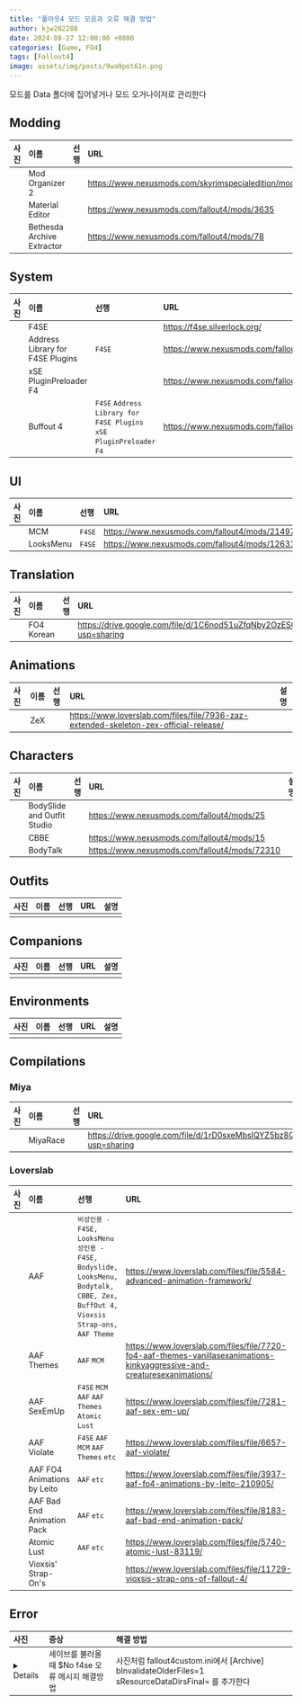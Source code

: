 ```yaml
---
title: "폴아웃4 모드 모음과 오류 해결 방법"
author: kjw202288
date: 2024-08-27 12:00:00 +0800
categories: [Game, FO4]
tags: [Fallout4]
image: assets/img/posts/9wa9pot61n.png
---
```


모드를 Data 폴더에 집어넣거나 모드 오거나이저로 관리한다

## Modding

| 사진 | 이름 | 선행 | URL | 설명 | 
|:---|:---|:---|:---|:---|
|| Mod Organizer 2 | | <https://www.nexusmods.com/skyrimspecialedition/mods/6194> ||
|| Material Editor | | <https://www.nexusmods.com/fallout4/mods/3635> ||
|| Bethesda Archive Extractor | | <https://www.nexusmods.com/fallout4/mods/78> ||

## System

| 사진 | 이름 | 선행 | URL | 설명 | 
|:---|:---|:---|:---|:---|
|| F4SE  | | <https://f4se.silverlock.org/> ||
|| Address Library for F4SE Plugins  | `F4SE`  | <https://www.nexusmods.com/fallout4/mods/47327> ||
|| xSE PluginPreloader F4  | | <https://www.nexusmods.com/fallout4/mods/33946> ||
|| Buffout 4  | `F4SE` `Address Library for F4SE Plugins` `xSE PluginPreloader F4` | <https://www.nexusmods.com/fallout4/mods/47359> ||

## UI

| 사진 | 이름 | 선행 | URL | 설명 | 
|:---|:---|:---|:---|:---|
|| MCM | `F4SE` | <https://www.nexusmods.com/fallout4/mods/21497> ||
|| LooksMenu | `F4SE`  | <https://www.nexusmods.com/fallout4/mods/12631> ||

## Translation

| 사진 | 이름 | 선행 | URL | 설명 | 
|:---|:---|:---|:---|:---|
|| FO4 Korean  | | <https://drive.google.com/file/d/1C6nod51uZfqNby2OzESOPSgq4yrq2ggb/view?usp=sharing> ||

## Animations

| 사진 | 이름 | 선행 | URL | 설명 | 
|:---|:---|:---|:---|:---|
|| ZeX  | | <https://www.loverslab.com/files/file/7936-zaz-extended-skeleton-zex-official-release/> ||


## Characters

| 사진 | 이름 | 선행 | URL | 설명 | 
|:---|:---|:---|:---|:---|
|| BodySlide and Outfit Studio  | | <https://www.nexusmods.com/fallout4/mods/25> ||
|| CBBE  | | <https://www.nexusmods.com/fallout4/mods/15> ||
|| BodyTalk  | | <https://www.nexusmods.com/fallout4/mods/72310> ||

## Outfits

| 사진 | 이름 | 선행 | URL | 설명 | 
|:---|:---|:---|:---|:---|
||||||



## Companions

| 사진 | 이름 | 선행 | URL | 설명 | 
|:---|:---|:---|:---|:---|
||||||


## Environments

| 사진 | 이름 | 선행 | URL | 설명 | 
|:---|:---|:---|:---|:---|
||||||


## Compilations

### Miya

| 사진 | 이름 | 선행 | URL | 설명 | 
|:---|:---|:---|:---|:---|
|| MiyaRace | | <https://drive.google.com/file/d/1rD0sxeMbsIQYZ5bz8Q4Qi1YUMdOeGZjA/view?usp=sharing> ||

### Loverslab

| 사진 | 이름 | 선행 | URL | 설명 | 
|:---|:---|:---|:---|:---|
|| AAF  | `비성인용 - F4SE, LooksMenu` `성인용 - F4SE, Bodyslide, LooksMenu, Bodytalk, CBBE, Zex, BuffOut 4, Vioxsis Strap-ons, AAF Theme`     | <https://www.loverslab.com/files/file/5584-advanced-animation-framework/> ||
|| AAF Themes  | `AAF` `MCM`  | <https://www.loverslab.com/files/file/7720-fo4-aaf-themes-vanillasexanimations-kinkyaggressive-and-creaturesexanimations/> ||
|| AAF SexEmUp  | `F4SE` `MCM` `AAF` `AAF Themes` `Atomic Lust` | <https://www.loverslab.com/files/file/7281-aaf-sex-em-up/> ||
|| AAF Violate | `F4SE` `AAF` `MCM` `AAF Themes` `etc` | <https://www.loverslab.com/files/file/6657-aaf-violate/> ||
|| AAF FO4 Animations by Leito  | `AAF` `etc` | <https://www.loverslab.com/files/file/3937-aaf-fo4-animations-by-leito-210905/> ||
|| AAF Bad End Animation Pack  | `AAF` `etc` | <https://www.loverslab.com/files/file/8183-aaf-bad-end-animation-pack/> ||
|| Atomic Lust  | `AAF` `etc` | <https://www.loverslab.com/files/file/5740-atomic-lust-83119/> ||
|| Vioxsis' Strap-On's  | | <https://www.loverslab.com/files/file/11729-vioxsis-strap-ons-of-fallout-4/> ||


## Error

| 사진 | 증상 | 해결 방법 |
|:---|:---|:---|
|<details><img src="assets/img/posts/9wa9pot61n.png"></details>|세이브를 불러올때 $No f4se 오류 메시지 해결방법|사진처럼 fallout4custom.ini에서 [Archive] bInvalidateOlderFiles=1 sResourceDataDirsFinal= 를 추가한다|